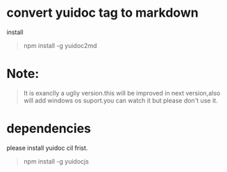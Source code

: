 # convert yuidoc tag to markdown

install

> npm install -g yuidoc2md

# Note:
> It is  exanclly a  ugliy version.this will be improved in next version,also will add windows os suport.you can watch it but please don't use it.

# dependencies

please install yuidoc cil frist.

> npm install -g yuidocjs
